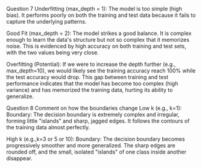 Question 7
Underfitting (max_depth = 1):
The model is too simple (high bias). It performs poorly on both the training and test data because it fails to capture the underlying patterns.

Good Fit (max_depth = 2):
The model strikes a good balance. It is complex enough to learn the data's structure but not so complex that it memorizes noise. This is evidenced by high accuracy on both training and test sets, with the two values being very close.

Overfitting (Potential):
If we were to increase the depth further (e.g., max_depth=10), we would likely see the training accuracy reach 100% while the test accuracy would drop. This gap between training and test performance indicates that the model has become too complex (high variance) and has memorized the training data, hurting its ability to generalize.

Question 8
Comment on how the boundaries change
Low k (e.g., k=1):
Boundary: The decision boundary is extremely complex and irregular, forming little "islands" and sharp, jagged edges. It follows the contours of the training data almost perfectly.

High k (e.g.,k=3 or 5 or 10):
Boundary: The decision boundary becomes progressively smoother and more generalized. The sharp edges are rounded off, and the small, isolated "islands" of one class inside another disappear.
